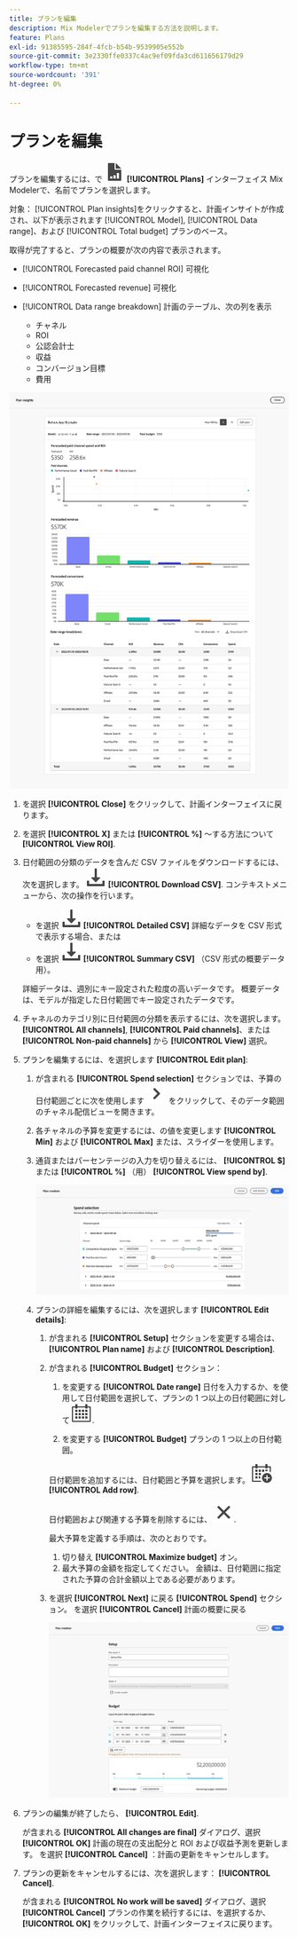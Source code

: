 ```yaml
---
title: プランを編集
description: Mix Modelerでプランを編集する方法を説明します。
feature: Plans
exl-id: 91385595-284f-4fcb-b54b-9539905e552b
source-git-commit: 3e2330ffe0337c4ac9ef09fda3cd611656179d29
workflow-type: tm+mt
source-wordcount: '391'
ht-degree: 0%

---
```


# プランを編集

プランを編集するには、で ![プラン](../assets/icons/FileChart.svg) **[!UICONTROL Plans]** インターフェイス Mix Modelerで、名前でプランを選択します。

対象： [!UICONTROL Plan insights]をクリックすると、計画インサイトが作成され、以下が表示されます [!UICONTROL Model], [!UICONTROL Data range]、および [!UICONTROL Total budget] プランのベース。

取得が完了すると、プランの概要が次の内容で表示されます。

- [!UICONTROL Forecasted paid channel ROI] 可視化
- [!UICONTROL Forecasted revenue] 可視化
- [!UICONTROL Data range breakdown] 計画のテーブル、次の列を表示

   - チャネル
   - ROI
   - 公認会計士
   - 収益
   - コンバージョン目標
   - 費用

![プランの概要](../assets/overview-plan.png)

1. を選択 **[!UICONTROL Close]** をクリックして、計画インターフェイスに戻ります。

1. を選択 **[!UICONTROL X]** または **[!UICONTROL  %]** ～する方法について **[!UICONTROL View ROI]**.

1. 日付範囲の分類のデータを含んだ CSV ファイルをダウンロードするには、次を選択します。 ![Download](../assets/icons/Download.svg) **[!UICONTROL Download CSV]**. コンテキストメニューから、次の操作を行います。

   - を選択 ![Download](../assets/icons/Download.svg) **[!UICONTROL Detailed CSV]** 詳細なデータを CSV 形式で表示する場合、または
   - を選択 ![Download](../assets/icons/Download.svg) **[!UICONTROL Summary CSV]** （CSV 形式の概要データ用）。

   詳細データは、週別にキー設定された粒度の高いデータです。 概要データは、モデルが指定した日付範囲でキー設定されたデータです。

1. チャネルのカテゴリ別に日付範囲の分類を表示するには、次を選択します。 **[!UICONTROL All channels]**, **[!UICONTROL Paid channels]**、または **[!UICONTROL Non-paid channels]** から **[!UICONTROL View]** 選択。

1. プランを編集するには、を選択します **[!UICONTROL Edit plan]**:

   1. が含まれる **[!UICONTROL Spend selection]** セクションでは、予算の日付範囲ごとに次を使用します ![山形](../assets/icons/ChevronRight.svg) をクリックして、そのデータ範囲のチャネル配信ビューを開きます。

   1. 各チャネルの予算を変更するには、の値を変更します **[!UICONTROL Min]** および **[!UICONTROL Max]** または、スライダーを使用します。

   1. 通貨またはパーセンテージの入力を切り替えるには、 **[!UICONTROL $]** または **[!UICONTROL %]** （用） **[!UICONTROL View spend by]**.

      ![費用の選択](../assets/spend-selection.png)

   1. プランの詳細を編集するには、次を選択します **[!UICONTROL Edit details]**:

      1. が含まれる **[!UICONTROL Setup]** セクションを変更する場合は、 **[!UICONTROL Plan name]** および **[!UICONTROL Description]**.

      1. が含まれる **[!UICONTROL Budget]** セクション：

         1. を変更する **[!UICONTROL Date range]** 日付を入力するか、を使用して日付範囲を選択して、プランの 1 つ以上の日付範囲に対して ![カレンダー](../assets/icons/Calendar.svg).

         1. を変更する **[!UICONTROL Budget]** プランの 1 つ以上の日付範囲。

         日付範囲を追加するには、日付範囲と予算を選択します。 ![CalendarAdd](../assets/icons/CalendarAdd.svg) **[!UICONTROL Add row]**.

         日付範囲および関連する予算を削除するには、 ![閉じる](../assets/icons/Close.svg).

         最大予算を定義する手順は、次のとおりです。

         1. 切り替え **[!UICONTROL Maximize budget]** オン。
         1. 最大予算の金額を指定してください。 金額は、日付範囲に指定された予算の合計金額以上である必要があります。

      1. を選択 **[!UICONTROL Next]** に戻る **[!UICONTROL Spend]** セクション。 を選択 **[!UICONTROL Cancel]** 計画の概要に戻る

         ![プランの詳細](../assets/plan-details.png)


1. プランの編集が終了したら、 **[!UICONTROL Edit]**.

   が含まれる **[!UICONTROL All changes are final]** ダイアログ、選択 **[!UICONTROL OK]** 計画の現在の支出配分と ROI および収益予測を更新します。 を選択 **[!UICONTROL Cancel]** ：計画の更新をキャンセルします。

1. プランの更新をキャンセルするには、次を選択します： **[!UICONTROL Cancel]**.

   が含まれる **[!UICONTROL No work will be saved]** ダイアログ、選択 **[!UICONTROL Cancel]** プランの作業を続行するには、を選択するか、 **[!UICONTROL OK]** をクリックして、計画インターフェイスに戻ります。
